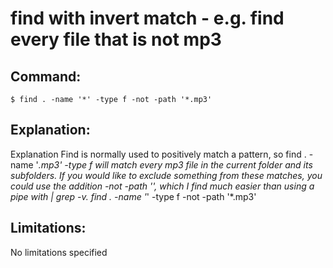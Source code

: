 # find with invert match - e.g. find every file that is not mp3

## Command:
```
$ find . -name '*' -type f -not -path '*.mp3'
```

## Explanation:
Explanation
Find is normally used to positively match a pattern, so find . -name '*.mp3' -type f
will match every mp3 file in the current folder and its subfolders.
If you would like to exclude something from these matches, you could use the addition -not -path '<exclude pattern>', which I find much easier than using a pipe with | grep -v.
find . -name '*' -type f -not -path '*.mp3'

## Limitations:
No limitations specified

